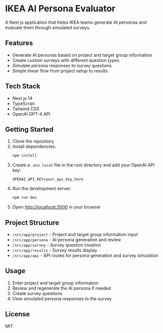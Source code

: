 # IKEA AI Persona Evaluator

A Next.js application that helps IKEA teams generate AI personas and evaluate them through simulated surveys.

## Features

- Generate AI personas based on project and target group information
- Create custom surveys with different question types
- Simulate persona responses to survey questions
- Simple linear flow from project setup to results

## Tech Stack

- Next.js 14
- TypeScript
- Tailwind CSS
- OpenAI GPT-4 API

## Getting Started

1. Clone the repository
2. Install dependencies:
   ```bash
   npm install
   ```
3. Create a `.env.local` file in the root directory and add your OpenAI API key:
   ```
   OPENAI_API_KEY=your_api_key_here
   ```
4. Run the development server:
   ```bash
   npm run dev
   ```
5. Open [http://localhost:3000](http://localhost:3000) in your browser

## Project Structure

- `/src/app/project` - Project and target group information input
- `/src/app/persona` - AI persona generation and review
- `/src/app/survey` - Survey question creation
- `/src/app/results` - Survey results display
- `/src/app/api` - API routes for persona generation and survey simulation

## Usage

1. Enter project and target group information
2. Review and regenerate the AI persona if needed
3. Create survey questions
4. View simulated persona responses to the survey

## License

MIT 